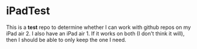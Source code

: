 # iPadTest

This is a **test** repo to determine whether I can work with github repos on my iPad air 2. I also have an iPad air 1. If it works on both (I don't think it will), then I should be able to only keep the one I need.